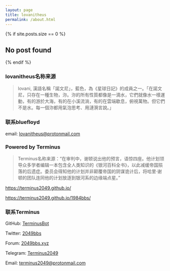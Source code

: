 ```yaml
---
layout: page
title: lovanitheus
permalink: /about.html
---
```


{% if site.posts.size == 0 %}
  <h2>No post found</h2>
{% endif %}

### lovanitheus名称来源
> lovani, 漢語名稱「諾文尼」，藍色，為《星球日記》的成員之一。「在諾文尼，只存在一種生物，沵。沵的所有性質都像是一滴水，它們就像水一樣運動，有的游於大海，有的在小溪流淌，有的在雲端歇息，俯視萬物。但它們不是水。每一個沵都用氣泡思考、用漣漪言說。」

### 联系bluefloyd
email: lovanitheus@protonmail.com

### Powered by Terminus
> Terminus名称来源：“在审判中，谢顿说出他的预言，语惊四座。他计划领导众多学者编辑一本包含全人类知识的《银河百科全书》，以此减缓帝国殒落的后遗症。委员会得知他的计划并非颠覆帝国的阴谋诡计后，将哈里·谢顿的团队连同他的计划放逐到银河系的边缘端点星。”

https://terminus2049.github.io/

https://terminus2049.github.io/1984bbs/

### 联系Terminus

GitHub: [TerminusBot](https://github.com/TerminusBot)

Twitter: [2049bbs](https://www.twitter.com/2049bbs)

Forum: [2049bbs.xyz](https://2049bbs.xyz)

Telegram: [Terminus2049](https://t.me/terminus_9402)

Email: terminus2049@protonmail.com
